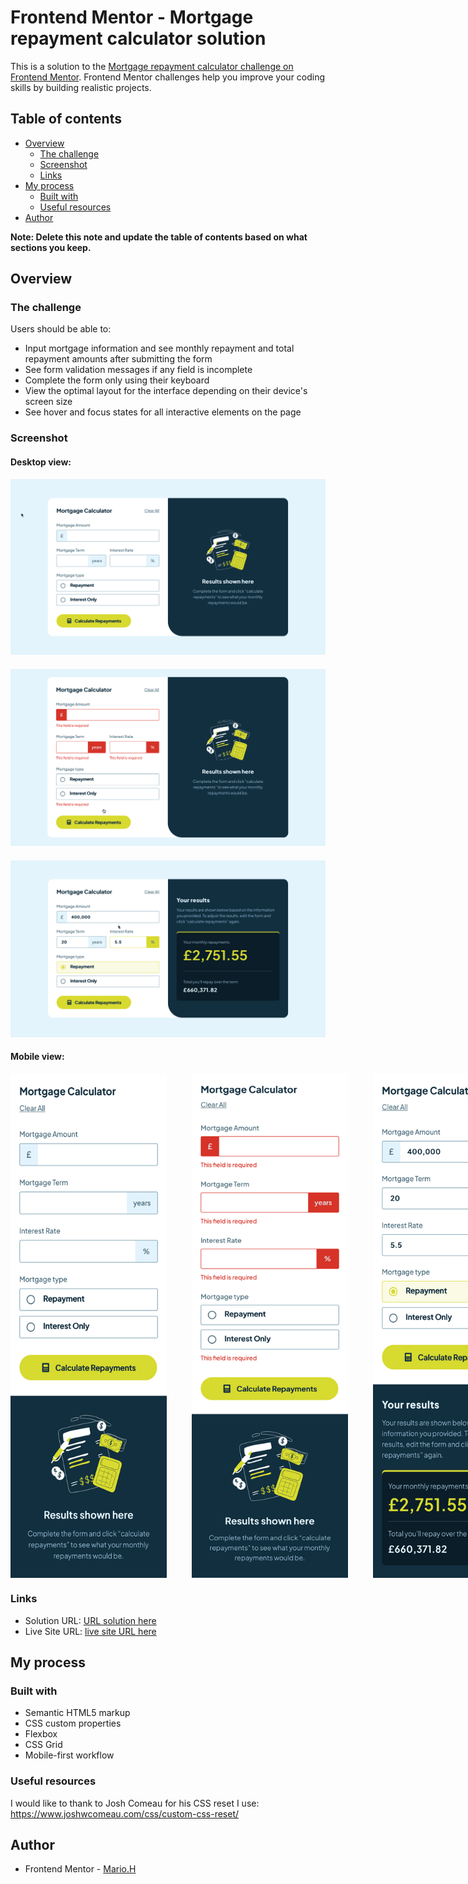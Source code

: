 # Frontend Mentor - Mortgage repayment calculator solution

This is a solution to the [Mortgage repayment calculator challenge on Frontend Mentor](https://www.frontendmentor.io/challenges/mortgage-repayment-calculator-Galx1LXK73). Frontend Mentor challenges help you improve your coding skills by building realistic projects. 

## Table of contents

- [Overview](#overview)
  - [The challenge](#the-challenge)
  - [Screenshot](#screenshot)
  - [Links](#links)
- [My process](#my-process)
  - [Built with](#built-with)
  - [Useful resources](#useful-resources)
- [Author](#author)

**Note: Delete this note and update the table of contents based on what sections you keep.**

## Overview

### The challenge

Users should be able to:

- Input mortgage information and see monthly repayment and total repayment amounts after submitting the form
- See form validation messages if any field is incomplete
- Complete the form only using their keyboard
- View the optimal layout for the interface depending on their device's screen size
- See hover and focus states for all interactive elements on the page

### Screenshot
#### Desktop view:
<!-- ![](./screenshots/desktop-empty.png) -->
<img src="screenshots/desktop-empty.png" style="margin-bottom:20px" alt="drawing" width="600"/>
<img src="screenshots/desktop-error.png" style="margin-bottom:20px"  alt="drawing" width="600"/>
<img src="screenshots/desktop-filled.png" alt="drawing" width="600"/>

#### Mobile view:

<div style="display:flex">
<img src="screenshots/mobile-empty.png" style="margin-right:40px" alt="drawing" width="250"/>
<img src="screenshots/mobile-error.png" style="margin-right:40px" alt="drawing" width="250"/>
<img src="screenshots/mobile-filled.png" alt="drawing" width="250"/>
</div>
 
### Links

- Solution URL: [URL solution here](https://github.com/sportif7/-Mortgage-repayment-calculator.git)
- Live Site URL: [live site URL here](https://sportif7.github.io/-Mortgage-repayment-calculator/)

## My process

### Built with

- Semantic HTML5 markup
- CSS custom properties
- Flexbox
- CSS Grid
- Mobile-first workflow


### Useful resources
 I would like to thank to Josh Comeau for his CSS reset I use: https://www.joshwcomeau.com/css/custom-css-reset/

## Author
 - Frontend Mentor - [Mario.H](https://www.frontendmentor.io/profile/sportif7)

